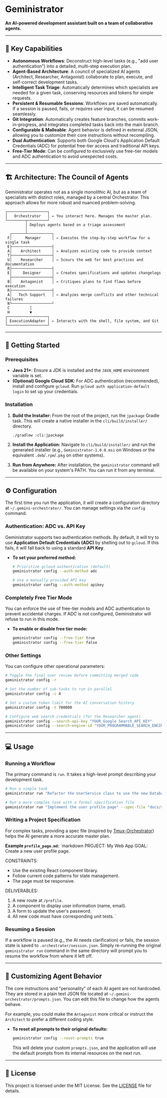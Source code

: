 # Geministrator

**An AI-powered development assistant built on a team of collaborative agents.**

---

## 🤖 Key Capabilities

- **Autonomous Workflows**: Deconstruct high-level tasks (e.g., "add user authentication") into a
  detailed, multi-step execution plan.
- **Agent-Based Architecture**: A council of specialized AI agents (Architect, Researcher,
  Antagonist) collaborate to plan, execute, and self-correct development tasks.
- **Intelligent Task Triage**: Automatically determines which specialists are needed for a given
  task, conserving resources and tokens for simple requests.
- **Persistent & Resumable Sessions**: Workflows are saved automatically. If a session is paused,
  fails, or requires user input, it can be resumed seamlessly.
- **Git Integration**: Automatically creates feature branches, commits work-in-progress, and
  integrates completed tasks back into the main branch.
- **Configurable & Malleable**: Agent behavior is defined in external JSON, allowing you to
  customize their core instructions without recompiling.
- **Dual Authentication**: Supports both Google Cloud's Application Default Credentials (ADC) for
  potential free-tier access and traditional API keys.
- **Free-Tier Mode**: Can be configured to exclusively use free-tier models and ADC authentication
  to avoid unexpected costs.

---

## 🏗️ Architecture: The Council of Agents

Geministrator operates not as a single monolithic AI, but as a team of specialists with distinct
roles, managed by a central Orchestrator. This approach allows for more robust and nuanced
problem-solving.

```
┌──────────────────┐
│   Orchestrator   │ ← You interact here. Manages the master plan.
└────────┬─────────┘
         │ Deploys agents based on a triage assessment
         │
  ┌──────┴───────────┐
 F│      Manager     │ ← Executes the step-by-step workflow for a single task
 E├──────────────────┤
 A│    Architect     │ ← Analyzes existing code to provide context
 T├──────────────────┤
 U│    Researcher    │ ← Scours the web for best practices and documentation
 R├──────────────────┤
 E│     Designer     │ ← Creates specifications and updates changelogs
  ├──────────────────┤
 B│    Antagonist    │ ← Critiques plans to find flaws before execution
 R├──────────────────┤
 A│   Tech Support   │ ← Analyzes merge conflicts and other technical failures
 N└──────────────────┘
 C         │
 H         ▼
┌──────────────────┐
│ ExecutionAdapter │ ← Interacts with the shell, file system, and Git
└──────────────────┘
```

---

## 🚀 Getting Started

### Prerequisites

* **Java 21+**: Ensure a JDK is installed and the `JAVA_HOME` environment variable is set.
* **(Optional) Google Cloud SDK**: For ADC authentication (recommended), install and configure
  `gcloud`. Run `gcloud auth application-default login` to set up your credentials.

### Installation

1. **Build the Installer:**
   From the root of the project, run the `jpackage` Gradle task. This will create a native installer
   in the `cli/build/installer/` directory.
    ```bash
    ./gradlew :cli:jpackage
    ```

2. **Install the Application:**
   Navigate to `cli/build/installer/` and run the generated installer (e.g.,
   `Geministrator-1.0.0.msi` on Windows or the equivalent `.deb`/`.rpm`/`.pkg` on other systems).

3. **Run from Anywhere:**
   After installation, the `geministrator` command will be available on your system's PATH. You can
   run it from any terminal.

---

## ⚙️ Configuration

The first time you run the application, it will create a configuration directory at
`~/.gemini-orchestrator/`. You can manage settings via the `config` command.

### Authentication: ADC vs. API Key

Geministrator supports two authentication methods. By default, it will try to use **Application
Default Credentials (ADC)** by shelling out to `gcloud`. If this fails, it will fall back to using a
standard **API Key**.

* **To set your preferred method:**
  ```bash
  # Prioritize gcloud authentication (default)
  geministrator config --auth-method adc

  # Use a manually provided API key
  geministrator config --auth-method apikey
  ```

### Completely Free Tier Mode

You can enforce the use of free-tier models and ADC authentication to prevent accidental charges. If
ADC is not configured, Geministrator will refuse to run in this mode.

* **To enable or disable free tier mode:**
  ```bash
  geministrator config --free-tier true
  geministrator config --free-tier false
  ```

### Other Settings

You can configure other operational parameters:

```bash
# Toggle the final user review before committing merged code
geministrator config -r

# Set the number of sub-tasks to run in parallel
geministrator config -c 4

# Set a custom token limit for the AI conversation history
geministrator config -t 700000

# Configure web search credentials (for the Researcher agent)
geministrator config --search-api-key "YOUR_Google Search_API_KEY"
geministrator config --search-engine-id "YOUR_PROGRAMMABLE_SEARCH_ENGINE_ID"
```

---

## 💻 Usage

### Running a Workflow

The primary command is `run`. It takes a high-level prompt describing your development task.

```bash
# Run a simple task
geministrator run "Refactor the UserService class to use the new DatabaseWrapper."

# Run a more complex task with a formal specification file
geministrator run "Implement the user profile page" --spec-file "docs/specs/profile_page.md"
```

### Writing a Project Specification

For complex tasks, providing a spec file (inspired
by [Tmux-Orchestrator](https://github.com/a-s-w/tmux-orchestrator)) helps the AI generate a more
accurate master plan.

**Example `profile_page.md`:**
`markdown
PROJECT: My Web App
GOAL: Create a new user profile page.

CONSTRAINTS:

- Use the existing React component library.
- Follow current code patterns for state management.
- The page must be responsive.

DELIVERABLES:

1. A new route at `/profile`.
2. A component to display user information (name, email).
3. A form to update the user's password.
4. All new code must have corresponding unit tests.
   `

### Resuming a Session

If a workflow is paused (e.g., the AI needs clarification) or fails, the session state is saved to
`.orchestrator/session.json`. Simply re-running the original `geministrator run` command in the same
directory will prompt you to resume the workflow from where it left off.

---

## 🔧 Customizing Agent Behavior

The core instructions and "personality" of each AI agent are not hardcoded. They are stored in a
plain text JSON file located at `~/.gemini-orchestrator/prompts.json`. You can edit this file to
change how the agents behave.

For example, you could make the `Antagonist` more critical or instruct the `Architect` to prefer a
different coding style.

* **To reset all prompts to their original defaults:**
  ```bash
  geministrator config --reset-prompts true
  ```
  This will delete your custom `prompts.json`, and the application will use the default prompts from
  its internal resources on the next run.

---

## 📜 License

This project is licensed under the MIT License. See the [LICENSE](LICENSE) file for details.